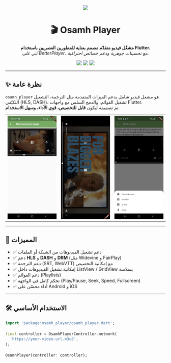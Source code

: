 <p align="center">
  <img src="https://raw.githubusercontent.com/[YOUR_USERNAME]/osamhplayer/main/media/logo.png" width="200"/>
</p>

<h1 align="center">🎬 Osamh Player</h1>

<p align="center">
  <b>مشغّل فيديو متقدّم مصمم بعناية للمطورين العصريين باستخدام Flutter.</b><br/>
  <i>بُني على BetterPlayer، مع تحسينات جوهرية ودعم خصائص احترافية.</i>
</p>

<p align="center">
  <a href="https://pub.dev/packages/osamh_player"><img src="https://img.shields.io/pub/v/osamhplayer.svg"></a>
  <a href="https://github.com/HACKSOSS/osamhfadel/blob/main/packages/osamh_player/LICENSE"><img src="https://img.shields.io/github/license/HACKSOSS/osamhplayer.svg?style=flat"></a>
  <a href="#"><img src="https://img.shields.io/badge/platform-flutter-blue.svg"></a>
</p>

---

## ✨ نظرة عامة

`osamh_player` هو مشغل فيديو شامل يدعم الميزات المتقدمة مثل الترجمة، التشغيل التكيّفي (HLS, DASH)، تشغيل القوائم، والدمج السلس مع واجهات Flutter.  
تم تصميمه ليكون **قابل للتخصيص، قوي الأداء، وسهل الاستخدام**.

<table>
  <tr>
    <td><img width="250px" src="https://github.com/HACKSOSS/osamhfadel/blob/main/packages/osamh_player/media/1.png"/></td>
    <td><img width="250px" src="https://github.com/HACKSOSS/osamhfadel/blob/main/packages/osamh_player/media/2.png"/></td>
    <td><img width="250px" src="https://github.com/HACKSOSS/osamhfadel/blob/main/packages/osamh_player/media/3.png"/></td>
  </tr>
</table>

---

## 🚀 المميزات

- ✅ دعم تشغيل الفيديوهات من الشبكة أو الملفات
- ✅ دعم **HLS** و **DASH** و **DRM** (مثل Widevine و FairPlay)
- ✅ دعم الترجمة (SRT, WebVTT) مع إمكانية التخصيص
- ✅ إمكانية تشغيل الفيديوهات داخل ListView / GridView بسلاسة
- ✅ دعم القوائم (Playlists)
- ✅ تحكم كامل في الواجهة (Play/Pause, Seek, Speed, Fullscreen)
- ✅ أداء محسّن على Android و iOS

---

## 🛠️ الاستخدام الأساسي

```dart
import 'package:osamh_player/osamh_player.dart';

final controller = OsamhPlayerController.network(
  'https://your-video-url.m3u8',
);

OsamhPlayer(controller: controller);
